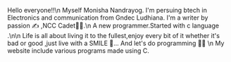 
Hello everyone!!\n
Myself Monisha Nandrayog.
I'm persuing btech in Electronics and communication from Gndec Ludhiana.
I'm a writer by passion ✍️ ,NCC Cadet👩‍✈️.\n
A new programmer.Started with c language .\n\n
Life is all about living it to the fullest,enjoy every bit of it whether it's bad or good ,just live with a SMILE 🙂...
And let's do programming 👩‍💻
\n
My website include various programs made using C.





